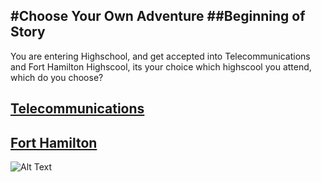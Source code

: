 #Choose Your Own Adventure
##Beginning of Story
---

You are entering Highschool, and get accepted into Telecommunications and Fort Hamilton Highscool, its your choice which highscool you attend, which do you choose?

## [Telecommunications](Telecommunications/telecom.md)
## [Fort Hamilton](Fort-Hamilton/fort-ham.md)

![Alt Text](https://pixabay.com/static/uploads/photo/2012/04/24/21/46/honey-40998_640.png)